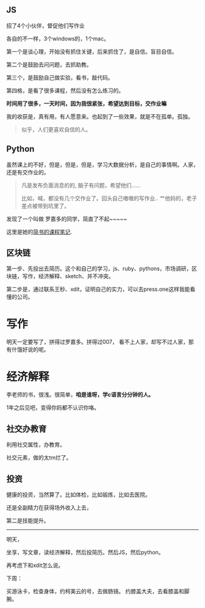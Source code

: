 ## JS

招了4个小伙伴，督促他们写作业

各自的不一样，3个windows的，1个mac。

第一个是谈心理，开始没有抓住关键，后来抓住了，是自信。盲目自信。

第二个是鼓励去问问题，去抓助教。

第三个，是鼓励自己做实验，看书，敲代码。

第四格，是看了很多课程，然后没有怎么练习的。

**时间用了很多，一天时间，因为我很紧张，希望达到目标，交作业嘛**

我的收获是，真有用，有人愿意来。也起到了一些效果，就是不在孤单。孤独。

> 似乎，人们更喜欢自信的人。

## Python

虽然课上的不好，但是，但是，但是，学习大数据分析，是自己的事情啊。人家，还是有交作业的。

> 凡是发布负面消息的的,  脑子有问题，希望他们...... 
>
> 比如，喊，都没有几个交作业了。回头自己嗷嗷的写作业.. 艹他妈的，老子差点被带到坑里了。

发现了一个叫做 罗嘉多的同学，简直了不起~~~~~

这里是她的[简书的课程笔记](http://www.jianshu.com/u/a7e82863b3e2).

## 区块链

第一步、先投出去简历。这个和自己的学习，js、ruby、pythons，市场调研，区块链，写作，经济解释、sketch、并不冲突。

第二步是，通过联系王秒、xdit，证明自己的实力，可以去press.one这样我能看懂的公司。

# 写作

明天一定要写了，拼得过罗嘉多。拼得过007， 看不上人家，却写不过人家，那有什饿好说的呢。

# 经济解释

李老师的书，很浅。很简单，**咱是谁呀，学c语言分分钟的人。**

1年之后见吧，变得你妈都不认识你咯。



## 社交办教育

利用社交属性，办教育。

社交元素，做的太tm烂了。

## 投资

健康的投资，当然算了。比如体检，比如锻炼，比如去医院。

还是全副精力在获得场外收入上去，

第二是技能提升。



---

明天，

坐享，写文章，读经济解释，然后投简历。然后JS，然后python。

再考虑下和xdit怎么说。

下周：

买游泳卡，检查身体，约柯美云的号，去做肠镜。 约膝盖大夫，去看膝盖和脚腕。

